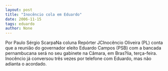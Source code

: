 ```yaml
---
layout: post
title: "Inocêncio cola em Eduardo"
date: 2006-11-15
tags: eduardo
author: None
---
```

Por Paulo Sérgio ScarpaNa coluna Repórter JCInocêncio Oliveira (PL) conta que a reunião do governador eleito Eduardo Campos (PSB) com a bancada pernambucana será no seu gabinete na Câmara, em Bras?lia, terça-feira. Inocêncio já conversou três vezes por telefone com Eduardo, mas não adianta o acordado. 